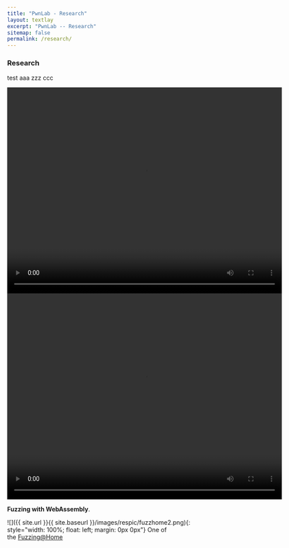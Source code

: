 ```yaml
---
title: "PwnLab - Research"
layout: textlay
excerpt: "PwnLab -- Research"
sitemap: false
permalink: /research/
---
```


### Research
test aaa zzz ccc

<video width="640" height="480" controls>  <source src="{{ site.url }}{{ site.baseurl }}/images/respic/pwn_demo.mp4.mp4" type="video/mp4"> </video>
<video width="640" height="480" controls>  <source src="{{ site.url }}{{ site.baseurl }}/images/respic/pwn_demo2.mp4.mp4" type="video/mp4"> </video>

**Fuzzing with WebAssembly**.

![]({{ site.url }}{{ site.baseurl }}/images/respic/fuzzhome2.png){: style="width: 100%; float: left; margin: 0px  0px"}
One of the [Fuzzing@Home](http://fuzzcoin.gtisc.gatech.edu:8000) 

